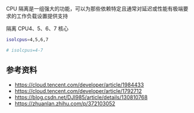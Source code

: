CPU 隔离是一组强大的功能，可以为那些依赖特定且通常对延迟或性能有极端要求的工作负载设置提供支持

隔离 CPU4、5、6、7 核心

```bash
isolcpus=4,5,6,7

# isolcpus=4-7
```

## 参考资料

- <https://cloud.tencent.com/developer/article/1984433>
- <https://cloud.tencent.com/developer/article/1792712>
- <https://blog.csdn.net/DJI985/article/details/130810768>
- <https://zhuanlan.zhihu.com/p/372103052>
